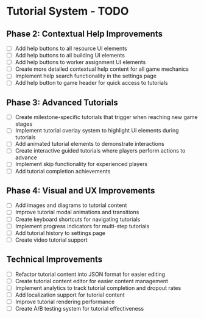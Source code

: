 # Tutorial System - TODO

## Phase 2: Contextual Help Improvements

- [ ] Add help buttons to all resource UI elements
- [ ] Add help buttons to all building UI elements
- [ ] Add help buttons to worker assignment UI elements
- [ ] Create more detailed contextual help content for all game mechanics
- [ ] Implement help search functionality in the settings page
- [ ] Add help button to game header for quick access to tutorials

## Phase 3: Advanced Tutorials

- [ ] Create milestone-specific tutorials that trigger when reaching new game stages
- [ ] Implement tutorial overlay system to highlight UI elements during tutorials
- [ ] Add animated tutorial elements to demonstrate interactions
- [ ] Create interactive guided tutorials where players perform actions to advance
- [ ] Implement skip functionality for experienced players
- [ ] Add tutorial completion achievements

## Phase 4: Visual and UX Improvements

- [ ] Add images and diagrams to tutorial content
- [ ] Improve tutorial modal animations and transitions
- [ ] Create keyboard shortcuts for navigating tutorials
- [ ] Implement progress indicators for multi-step tutorials
- [ ] Add tutorial history to settings page
- [ ] Create video tutorial support

## Technical Improvements

- [ ] Refactor tutorial content into JSON format for easier editing
- [ ] Create tutorial content editor for easier content management
- [ ] Implement analytics to track tutorial completion and dropout rates
- [ ] Add localization support for tutorial content
- [ ] Improve tutorial rendering performance
- [ ] Create A/B testing system for tutorial effectiveness